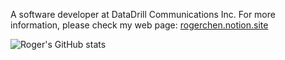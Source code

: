 A software developer at DataDrill Communications Inc. For more information, please check my web page: [rogerchen.notion.site](https://rogerchen.notion.site)

![Roger's GitHub stats](https://github-readme-stats.vercel.app/api?username=roger-mengqiu-chen&show_icons=true&theme=transparent&hide_rank=true)
